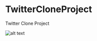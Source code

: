 # TwitterCloneProject
Twitter Clone Project

![alt text](https://github.com/yufus7/TwitterCloneProject/blob/master/uygulama%20g%C3%B6rsel/Screenshot_1635403453.png)
